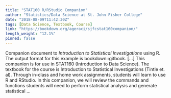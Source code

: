 ```yaml
---
title: "STAT160 R/RStudio Companion"
author: "Statistics/Data Science at St. John Fisher College"
date: "2018-08-09T11:42:30Z"
tags: [Data Science, Textbook, Course]
link: "https://bookdown.org/ageraci/sjfcstat160companion/"
length_weight: "12.1%"
pinned: false
---
```


Companion document to <em>Introduction to Statistical Investigations</em> using R. The output format for this example is bookdown::gitbook. [...] This companion is for use in STAT160 (Introduction to Data Science). The textbook for the course is Introduction to Statistical Investigations (Tintle et. al). Through in-class and home work assignments, students will learn to use R and RStudio. In this companion, we will review the commands and functions students will need to perform statistical analysis and generate statistical ...
